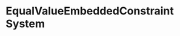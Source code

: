 # EqualValueEmbeddedConstraint System

<!-- !syntax list /EqualValueEmbeddedConstraintAction objects=True actions=False subsystems=False

!syntax list /EqualValueEmbeddedConstraintAction objects=False actions=True subsystems=False

!syntax list /EqualValueEmbeddedConstraintAction objects=False actions=False subsystems=True -->
